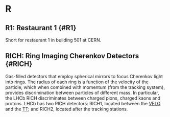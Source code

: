 # R

## R1: Restaurant 1 {#R1}

Short for restaurant 1 in building 501 at CERN.

## RICH: Ring Imaging Cherenkov Detectors {#RICH}

Gas-filled detectors that employ spherical mirrors to focus Cherenkov light into rings.
The radius of each ring is a function of the velocity of the particle, which when combined with momentum (from the tracking system), provides discrimination between particles of different mass.
In particular, the LHCb RICH discriminates between charged pions, charged kaons and protons.
LHCb has two RICH detectors: RICH1, located between the [VELO](glossary/v.html#VELO) and the [TT](glossary/t.html#TT); and RICH2, located after the tracking stations.
